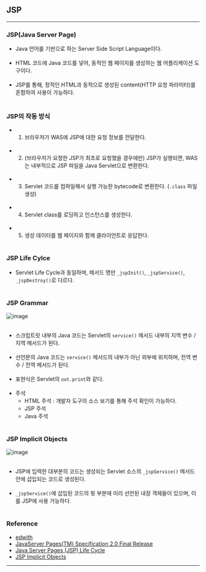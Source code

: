 JSP
---

---

### JSP(Java Server Page)<br>

-	Java 언어를 기반으로 하는 Server Side Script Language이다.<br><br>
-	HTML 코드에 Java 코드를 넣어, 동적인 웹 페이지를 생성하는 웹 어플리케이션 도구이다.<br><br>
-	JSP를 통해, 정적인 HTML과 동적으로 생성된 content(HTTP 요청 파라미터)를 혼합하여 사용이 가능하다.<br><br>

### JSP의 작동 방식<br>

-	1. 브라우저가 WAS에 JSP에 대한 요청 정보를 전달한다.<br><br>
-	2. (브라우저가 요청한 JSP가 최초로 요청했을 경우에만) JSP가 실행되면, WAS는 내부적으로 JSP 파일을 Java Servlet으로 변환한다.<br><br>
-	3. Servlet 코드를 컴파일해서 실행 가능한 bytecode로 변환한다. (`.class` 파일 생성)<br><br>
-	4. Servlet class를 로딩하고 인스턴스를 생성한다.<br><br>
-	5. 생성 데이터를 웹 페이지와 함께 클라이언트로 응답한다.<br><br>

### JSP Life Cylce<br>

-	Servlet Life Cycle과 동일하며, 메서드 명만 `_jspInit()`, `_jspService()`, `_jspDestroy()`로 다르다.<br><br>

### JSP Grammar<br>

![image](https://user-images.githubusercontent.com/56240505/69778544-07d97c80-11e8-11ea-9118-10d0130fcfd2.png)<br><br>

-	스크립트릿 내부의 Java 코드는 Servlet의 `service()` 메서드 내부의 지역 변수 / 지역 메서드가 된다.<br><br>
-	선언문의 Java 코드는 `service()` 메서드의 내부가 아닌 외부에 위치하며, 전역 변수 / 전역 메서드가 된다.<br><br>
-	표현식은 Servlet의 `out.print`와 같다.<br><br>
-	주석
	-	HTML 주석 : 개발자 도구의 소스 보기를 통해 주석 확인이 가능하다.
	-	JSP 주석
	-	Java 주석<br><br>

### JSP Implicit Objects<br>

![image](https://user-images.githubusercontent.com/56240505/69778876-6d7a3880-11e9-11ea-9085-fcd42ac7c466.png)<br><br>

-	JSP에 입력한 대부분의 코드는 생성되는 Servlet 소스의 `_jspService()` 메서드 안에 삽입되는 코드로 생성된다.<br><br>
-	`_jspService()`에 삽입된 코드의 윗 부분에 미리 선언된 내장 객체들이 있으며, 이를 JSP에 사용 가능하다.<br><br>

### Reference<br>

-	[edwith](https://www.edwith.org/boostcourse-web/lecture/16702/)<br>
-	[JavaServer Pages(TM) Specification 2.0 Final Release](https://download.oracle.com/otndocs/jcp/jsp-2.0-fr-oth-JSpec/)<br>
-	[Java Server Pages (JSP) Life Cycle](https://beginnersbook.com/2013/05/jsp-tutorial-life-cycle/)<br>
-	[JSP Implicit Objects](https://www.javatpoint.com/jsp-implicit-objects)

---
